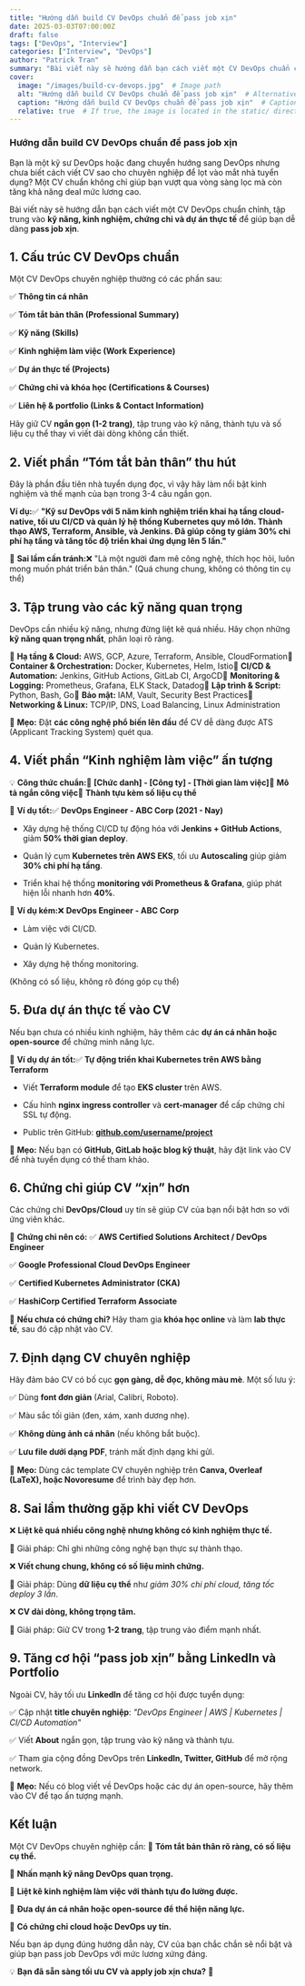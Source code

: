 ```yaml
---
title: "Hướng dẫn build CV DevOps chuẩn để pass job xịn"
date: 2025-03-03T07:00:00Z
draft: false
tags: ["DevOps", "Interview"]
categories: ["Interview", "DevOps"]
author: "Patrick Tran"
summary: "Bài viết này sẽ hướng dẫn bạn cách viết một CV DevOps chuẩn chỉnh, tập trung vào kỹ năng, kinh nghiệm, chứng chỉ và dự án thực tế để giúp bạn dễ dàng pass job xịn."
cover:
  image: "/images/build-cv-devops.jpg"  # Image path
  alt: "Hướng dẫn build CV DevOps chuẩn để pass job xịn"  # Alternative text if the image fails to load
  caption: "Hướng dẫn build CV DevOps chuẩn để pass job xịn"  # Caption below the image (optional)
  relative: true  # If true, the image is located in the static/ directory
---
```

### **Hướng dẫn build CV DevOps chuẩn để pass job xịn**

Bạn là một kỹ sư DevOps hoặc đang chuyển hướng sang DevOps nhưng chưa biết cách viết CV sao cho chuyên nghiệp để lọt vào mắt nhà tuyển dụng? Một CV chuẩn không chỉ giúp bạn vượt qua vòng sàng lọc mà còn tăng khả năng deal mức lương cao.

Bài viết này sẽ hướng dẫn bạn cách viết một CV DevOps chuẩn chỉnh, tập trung vào **kỹ năng, kinh nghiệm, chứng chỉ và dự án thực tế** để giúp bạn dễ dàng **pass job xịn**.

**1\. Cấu trúc CV DevOps chuẩn**
--------------------------------

Một CV DevOps chuyên nghiệp thường có các phần sau:

✅ **Thông tin cá nhân**

✅ **Tóm tắt bản thân (Professional Summary)**

✅ **Kỹ năng (Skills)**

✅ **Kinh nghiệm làm việc (Work Experience)**

✅ **Dự án thực tế (Projects)**

✅ **Chứng chỉ và khóa học (Certifications & Courses)**

✅ **Liên hệ & portfolio (Links & Contact Information)**

Hãy giữ CV **ngắn gọn (1-2 trang)**, tập trung vào kỹ năng, thành tựu và số liệu cụ thể thay vì viết dài dòng không cần thiết.

**2\. Viết phần “Tóm tắt bản thân” thu hút**
--------------------------------------------

Đây là phần đầu tiên nhà tuyển dụng đọc, vì vậy hãy làm nổi bật kinh nghiệm và thế mạnh của bạn trong 3-4 câu ngắn gọn.

**Ví dụ:**✅ **"Kỹ sư DevOps với 5 năm kinh nghiệm triển khai hạ tầng cloud-native, tối ưu CI/CD và quản lý hệ thống Kubernetes quy mô lớn. Thành thạo AWS, Terraform, Ansible, và Jenkins. Đã giúp công ty giảm 30% chi phí hạ tầng và tăng tốc độ triển khai ứng dụng lên 5 lần."**

📌 **Sai lầm cần tránh:**❌ "Là một người đam mê công nghệ, thích học hỏi, luôn mong muốn phát triển bản thân." (Quá chung chung, không có thông tin cụ thể)

**3\. Tập trung vào các kỹ năng quan trọng**
--------------------------------------------

DevOps cần nhiều kỹ năng, nhưng đừng liệt kê quá nhiều. Hãy chọn những **kỹ năng quan trọng nhất**, phân loại rõ ràng.

🔹 **Hạ tầng & Cloud:** AWS, GCP, Azure, Terraform, Ansible, CloudFormation🔹 **Container & Orchestration:** Docker, Kubernetes, Helm, Istio🔹 **CI/CD & Automation:** Jenkins, GitHub Actions, GitLab CI, ArgoCD🔹 **Monitoring & Logging:** Prometheus, Grafana, ELK Stack, Datadog🔹 **Lập trình & Script:** Python, Bash, Go🔹 **Bảo mật:** IAM, Vault, Security Best Practices🔹 **Networking & Linux:** TCP/IP, DNS, Load Balancing, Linux Administration

📌 **Mẹo:** Đặt **các công nghệ phổ biến lên đầu** để CV dễ dàng được ATS (Applicant Tracking System) quét qua.

**4\. Viết phần “Kinh nghiệm làm việc” ấn tượng**
-------------------------------------------------

💡 **Công thức chuẩn:**📌 **\[Chức danh\] - \[Công ty\] - \[Thời gian làm việc\]**📌 **Mô tả ngắn công việc**📌 **Thành tựu kèm số liệu cụ thể**

🔹 **Ví dụ tốt:**✅ **DevOps Engineer - ABC Corp (2021 - Nay)**

*   Xây dựng hệ thống CI/CD tự động hóa với **Jenkins + GitHub Actions**, giảm **50% thời gian deploy**.
    
*   Quản lý cụm **Kubernetes trên AWS EKS**, tối ưu **Autoscaling** giúp giảm **30% chi phí hạ tầng**.
    
*   Triển khai hệ thống **monitoring với Prometheus & Grafana**, giúp phát hiện lỗi nhanh hơn **40%**.
    

🔹 **Ví dụ kém:**❌ **DevOps Engineer - ABC Corp**

*   Làm việc với CI/CD.
    
*   Quản lý Kubernetes.
    
*   Xây dựng hệ thống monitoring.
    

(Không có số liệu, không rõ đóng góp cụ thể)

**5\. Đưa dự án thực tế vào CV**
--------------------------------

Nếu bạn chưa có nhiều kinh nghiệm, hãy thêm các **dự án cá nhân hoặc open-source** để chứng minh năng lực.

🔹 **Ví dụ dự án tốt:**✅ **Tự động triển khai Kubernetes trên AWS bằng Terraform**

*   Viết **Terraform module** để tạo **EKS cluster** trên AWS.
    
*   Cấu hình **nginx ingress controller** và **cert-manager** để cấp chứng chỉ SSL tự động.
    
*   Public trên GitHub: [**github.com/username/project**](https://github.com/username/project)
    

📌 **Mẹo:** Nếu bạn có **GitHub, GitLab hoặc blog kỹ thuật**, hãy đặt link vào CV để nhà tuyển dụng có thể tham khảo.

**6\. Chứng chỉ giúp CV “xịn” hơn**
-----------------------------------

Các chứng chỉ **DevOps/Cloud** uy tín sẽ giúp CV của bạn nổi bật hơn so với ứng viên khác.

🔹 **Chứng chỉ nên có:**
✅ **AWS Certified Solutions Architect / DevOps Engineer**

✅ **Google Professional Cloud DevOps Engineer**

✅ **Certified Kubernetes Administrator (CKA)**

✅ **HashiCorp Certified Terraform Associate**

📌 **Nếu chưa có chứng chỉ?** Hãy tham gia **khóa học online** và làm **lab thực tế**, sau đó cập nhật vào CV.

**7\. Định dạng CV chuyên nghiệp**
----------------------------------

Hãy đảm bảo CV có bố cục **gọn gàng, dễ đọc, không màu mè**. Một số lưu ý:

✅ Dùng **font đơn giản** (Arial, Calibri, Roboto).

✅ Màu sắc tối giản (đen, xám, xanh dương nhẹ).

✅ **Không dùng ảnh cá nhân** (nếu không bắt buộc).

✅ **Lưu file dưới dạng PDF**, tránh mất định dạng khi gửi.

📌 **Mẹo:** Dùng các template CV chuyên nghiệp trên **Canva, Overleaf (LaTeX), hoặc Novoresume** để trình bày đẹp hơn.

**8\. Sai lầm thường gặp khi viết CV DevOps**
---------------------------------------------

❌ **Liệt kê quá nhiều công nghệ nhưng không có kinh nghiệm thực tế.**

🔹 Giải pháp: Chỉ ghi những công nghệ bạn thực sự thành thạo.

❌ **Viết chung chung, không có số liệu minh chứng.**

🔹 Giải pháp: Dùng **dữ liệu cụ thể** như _giảm 30% chi phí cloud, tăng tốc deploy 3 lần_.

❌ **CV dài dòng, không trọng tâm.**

🔹 Giải pháp: Giữ CV trong **1-2 trang**, tập trung vào điểm mạnh nhất.

**9\. Tăng cơ hội “pass job xịn” bằng LinkedIn và Portfolio**
-------------------------------------------------------------

Ngoài CV, hãy tối ưu **LinkedIn** để tăng cơ hội được tuyển dụng:

✅ Cập nhật **title chuyên nghiệp**: _"DevOps Engineer | AWS | Kubernetes | CI/CD Automation"_

✅ Viết **About** ngắn gọn, tập trung vào kỹ năng và thành tựu.

✅ Tham gia cộng đồng DevOps trên **LinkedIn, Twitter, GitHub** để mở rộng network.

📌 **Mẹo:** Nếu có blog viết về DevOps hoặc các dự án open-source, hãy thêm vào CV để tạo ấn tượng mạnh.

**Kết luận**
------------

Một CV DevOps chuyên nghiệp cần:
🚀 **Tóm tắt bản thân rõ ràng, có số liệu cụ thể.**

🚀 **Nhấn mạnh kỹ năng DevOps quan trọng.**

🚀 **Liệt kê kinh nghiệm làm việc với thành tựu đo lường được.**

🚀 **Đưa dự án cá nhân hoặc open-source để thể hiện năng lực.**

🚀 **Có chứng chỉ cloud hoặc DevOps uy tín.**

Nếu bạn áp dụng đúng hướng dẫn này, CV của bạn chắc chắn sẽ nổi bật và giúp bạn pass job DevOps với mức lương xứng đáng.

💡 **Bạn đã sẵn sàng tối ưu CV và apply job xịn chưa?** 🚀